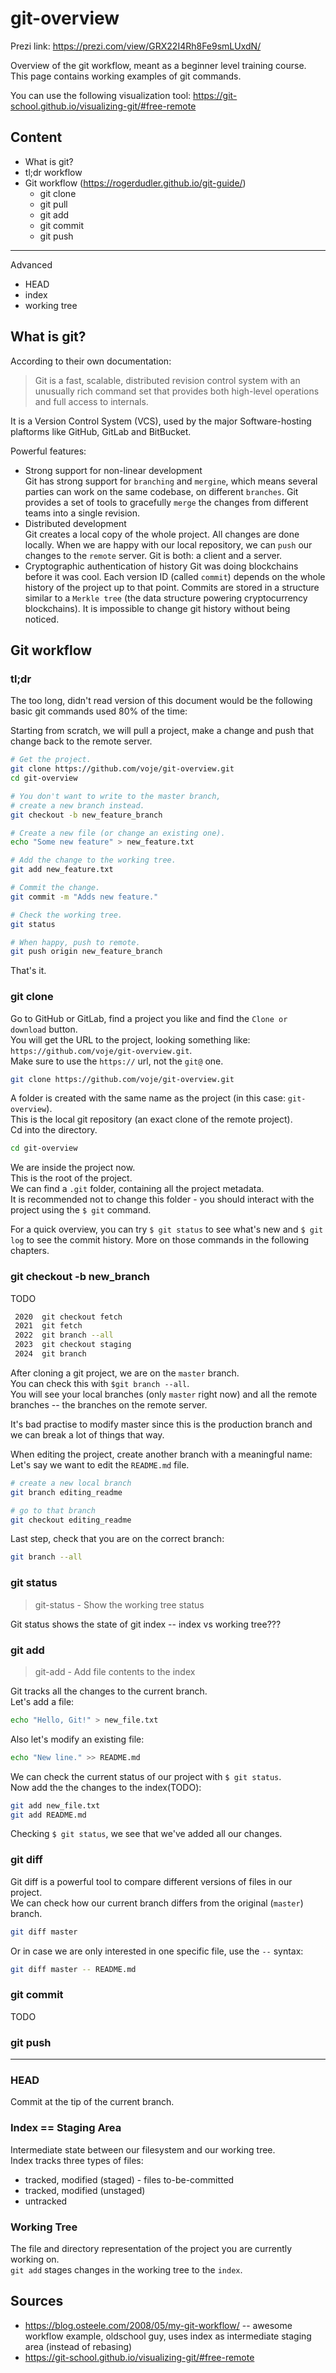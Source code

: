 # git-overview

Prezi link:
https://prezi.com/view/GRX22I4Rh8Fe9smLUxdN/

Overview of the git workflow, meant as a beginner level training course.   
This page contains working examples of git commands.  

You can use the following visualization tool:
https://git-school.github.io/visualizing-git/#free-remote


## Content

* What is git?
* tl;dr workflow
* Git workflow (https://rogerdudler.github.io/git-guide/)
  * git clone
  * git pull
  * git add
  * git commit
  * git push
---
Advanced

* HEAD
* index
* working tree


## What is git?
According to their own documentation:
> Git is a fast, scalable, distributed revision control system with an unusually rich command set that provides both high-level operations and full access to internals.  

It is a Version Control System (VCS), used by the major Software-hosting plaftorms like GitHub, GitLab and BitBucket.   

Powerful features:

* Strong support for non-linear development   
Git has strong support for `branching` and `mergine`, which means several parties can work on the same codebase, on different `branches`. Git provides a set of tools to gracefully `merge` the changes from different teams into a single revision.   
* Distributed development   
Git creates a local copy of the whole project. All changes are done locally. When we are happy with our local repository, we can `push` our changes to the `remote` server. Git is both: a client and a server.   
* Cryptographic authentication of history
Git was doing blockchains before it was cool. Each version ID (called `commit`) depends on the whole history of the project up to that point. Commits are stored in a structure similar to a `Merkle tree` (the data structure powering cryptocurrency blockchains). It is impossible to change git history without being noticed.   


## Git workflow

### tl;dr
The too long, didn't read version of this document would be the following basic git commands used 80% of the time:

Starting from scratch, we will pull a project, make a change and push that change back to the remote server.   
```bash
# Get the project.
git clone https://github.com/voje/git-overview.git
cd git-overview

# You don't want to write to the master branch, 
# create a new branch instead.
git checkout -b new_feature_branch

# Create a new file (or change an existing one).
echo "Some new feature" > new_feature.txt

# Add the change to the working tree.
git add new_feature.txt

# Commit the change.
git commit -m "Adds new feature."

# Check the working tree.
git status

# When happy, push to remote.
git push origin new_feature_branch
```
That's it.   


### git clone
Go to GitHub or GitLab, find a project you like and find the `Clone or download` button.   
You will get the URL to the project, looking something like:
`https://github.com/voje/git-overview.git`.   
Make sure to use the `https://` url, not the `git@` one.   

```bash
git clone https://github.com/voje/git-overview.git
```
A folder is created with the same name as the project (in this case: `git-overview`).   
This is the local git repository (an exact clone of the remote project).   
Cd into the directory.   
```bash
cd git-overview
```
We are inside the project now.   
This is the root of the project.   
We can find a `.git` folder, containing all the project metadata.   
It is recommended not to change this folder - you should interact with the project using the `$ git` command.   

For a quick overview, you can try `$ git status` to see what's new and `$ git log` to see the commit history. More on those commands in the following chapters.   


### git checkout -b new_branch
TODO
```bash
 2020  git checkout fetch
 2021  git fetch
 2022  git branch --all
 2023  git checkout staging
 2024  git branch
```

After cloning a git project, we are on the `master` branch.   
You can check this with `$git branch --all`.   
You will see your local branches (only `master` right now) and all the remote branches -- the branches on the remote server.   

It's bad practise to modify master since this is the production branch and we can break a lot of things that way.   

When editing the project, create another branch with a meaningful name:
Let's say we want to edit the `README.md` file.   
```bash
# create a new local branch
git branch editing_readme

# go to that branch
git checkout editing_readme
```
Last step, check that you are on the correct branch:
```bash
git branch --all
```


### git status
> git-status - Show the working tree status

Git status shows the state of git index -- index vs working tree???


### git add
> git-add - Add file contents to the index

Git tracks all the changes to the current branch.   
Let's add a file:   
```bash
echo "Hello, Git!" > new_file.txt
```
Also let's modify an existing file:
```bash
echo "New line." >> README.md
```
We can check the current status of our project with `$ git status`.   
Now add the the changes to the index(TODO):
```bash
git add new_file.txt
git add README.md
```
Checking `$ git status`, we see that we've added all our changes.   


### git diff
Git diff is a powerful tool to compare different versions of files in our project.   
We can check how our current branch differs from the original (`master`) branch.   
```bash
git diff master
```
Or in case we are only interested in one specific file, use the `--` syntax:
```bash
git diff master -- README.md
```

### git commit
TODO

### git push


---

### HEAD
Commit at the tip of the current branch.   

### Index == Staging Area
Intermediate state between our filesystem and our working tree.   
Index tracks three types of files:

* tracked, modified (staged) - files to-be-committed
* tracked, modified (unstaged)
* untracked

### Working Tree
The file and directory representation of the project you are currently working on.   
`git add` stages changes in the working tree to the `index`.   




## Sources

* https://blog.osteele.com/2008/05/my-git-workflow/ -- awesome workflow example, oldschool guy, uses index as intermediate staging area (instead of rebasing)
* https://git-school.github.io/visualizing-git/#free-remote
